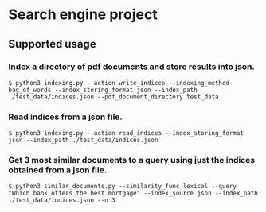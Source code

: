 # Search engine project

## Supported usage

### Index a directory of pdf documents and store results into json.

```console
$ python3 indexing.py --action write_indices --indexing_method bag_of_words --index_storing_format json --index_path ./test_data/indices.json --pdf_document_directory test_data
```

### Read indices from a json file.

```console
$ python3 indexing.py --action read_indices --index_storing_format json --index_path ./test_data/indices.json
```

### Get 3 most similar documents to a query using just the indices obtained from a json file.

```console
$ python3 similar_documents.py --similarity_func lexical --query "Which bank offers the best mortgage" --index_source json --index_path ./test_data/indices.json --n 3
```